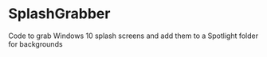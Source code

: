 # SplashGrabber
Code to grab Windows 10 splash screens and add them to a Spotlight folder for backgrounds
